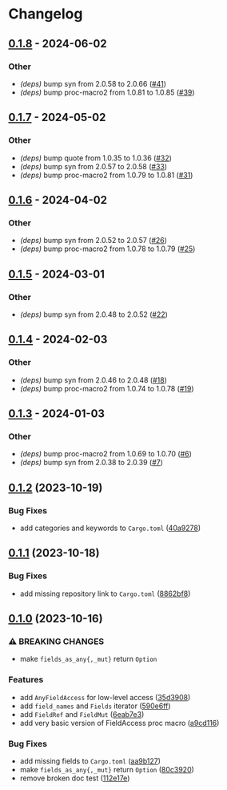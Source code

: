 # Changelog

## [0.1.8](https://github.com/martinohmann/field_access/compare/field_access_derive-v0.1.7...field_access_derive-v0.1.8) - 2024-06-02

### Other
- *(deps)* bump syn from 2.0.58 to 2.0.66 ([#41](https://github.com/martinohmann/field_access/pull/41))
- *(deps)* bump proc-macro2 from 1.0.81 to 1.0.85 ([#39](https://github.com/martinohmann/field_access/pull/39))

## [0.1.7](https://github.com/martinohmann/field_access/compare/field_access_derive-v0.1.6...field_access_derive-v0.1.7) - 2024-05-02

### Other
- *(deps)* bump quote from 1.0.35 to 1.0.36 ([#32](https://github.com/martinohmann/field_access/pull/32))
- *(deps)* bump syn from 2.0.57 to 2.0.58 ([#33](https://github.com/martinohmann/field_access/pull/33))
- *(deps)* bump proc-macro2 from 1.0.79 to 1.0.81 ([#31](https://github.com/martinohmann/field_access/pull/31))

## [0.1.6](https://github.com/martinohmann/field_access/compare/field_access_derive-v0.1.5...field_access_derive-v0.1.6) - 2024-04-02

### Other
- *(deps)* bump syn from 2.0.52 to 2.0.57 ([#26](https://github.com/martinohmann/field_access/pull/26))
- *(deps)* bump proc-macro2 from 1.0.78 to 1.0.79 ([#25](https://github.com/martinohmann/field_access/pull/25))

## [0.1.5](https://github.com/martinohmann/field_access/compare/field_access_derive-v0.1.4...field_access_derive-v0.1.5) - 2024-03-01

### Other
- *(deps)* bump syn from 2.0.48 to 2.0.52 ([#22](https://github.com/martinohmann/field_access/pull/22))

## [0.1.4](https://github.com/martinohmann/field_access/compare/field_access_derive-v0.1.3...field_access_derive-v0.1.4) - 2024-02-03

### Other
- *(deps)* bump syn from 2.0.46 to 2.0.48 ([#18](https://github.com/martinohmann/field_access/pull/18))
- *(deps)* bump proc-macro2 from 1.0.74 to 1.0.78 ([#19](https://github.com/martinohmann/field_access/pull/19))

## [0.1.3](https://github.com/martinohmann/field_access/compare/field_access_derive-v0.1.2...field_access_derive-v0.1.3) - 2024-01-03

### Other
- *(deps)* bump proc-macro2 from 1.0.69 to 1.0.70 ([#6](https://github.com/martinohmann/field_access/pull/6))
- *(deps)* bump syn from 2.0.38 to 2.0.39 ([#7](https://github.com/martinohmann/field_access/pull/7))

## [0.1.2](https://github.com/martinohmann/field_access/compare/field_access_derive-v0.1.1...field_access_derive-v0.1.2) (2023-10-19)


### Bug Fixes

* add categories and keywords to `Cargo.toml` ([40a9278](https://github.com/martinohmann/field_access/commit/40a9278c280d8adf1a91f9d6d2736fc4ca2a23b2))

## [0.1.1](https://github.com/martinohmann/field_access/compare/field_access_derive-v0.1.0...field_access_derive-v0.1.1) (2023-10-18)


### Bug Fixes

* add missing repository link to `Cargo.toml` ([8862bf8](https://github.com/martinohmann/field_access/commit/8862bf8a890179a10605ee2e8aac36294322895e))

## [0.1.0](https://github.com/martinohmann/field_access/compare/field_access_derive-v0.0.1...field_access_derive-v0.1.0) (2023-10-16)


### ⚠ BREAKING CHANGES

* make `fields_as_any{,_mut}` return `Option`

### Features

* add `AnyFieldAccess` for low-level access ([35d3908](https://github.com/martinohmann/field_access/commit/35d3908e75f7f633b99764daa867db1397d220d3))
* add `field_names` and `Fields` iterator ([590e6ff](https://github.com/martinohmann/field_access/commit/590e6ff7805fe198a5949e59fe5bb1d7b737d01e))
* add `FieldRef` and `FieldMut` ([6eab7e3](https://github.com/martinohmann/field_access/commit/6eab7e379c439f02fd9ec40064472782c9371cc6))
* add very basic version of FieldAccess proc macro ([a9cd116](https://github.com/martinohmann/field_access/commit/a9cd116e31832786c952b562abb565707069176d))


### Bug Fixes

* add missing fields to `Cargo.toml` ([aa9b127](https://github.com/martinohmann/field_access/commit/aa9b1271fae580e42ac49d29260289af1f5b7b72))
* make `fields_as_any{,_mut}` return `Option` ([80c3920](https://github.com/martinohmann/field_access/commit/80c3920d7e8b2df7db191e6df16af30528395f42))
* remove broken doc test ([112e17e](https://github.com/martinohmann/field_access/commit/112e17e5b34eb9ac114ec5353bc0a66f12c02e99))
